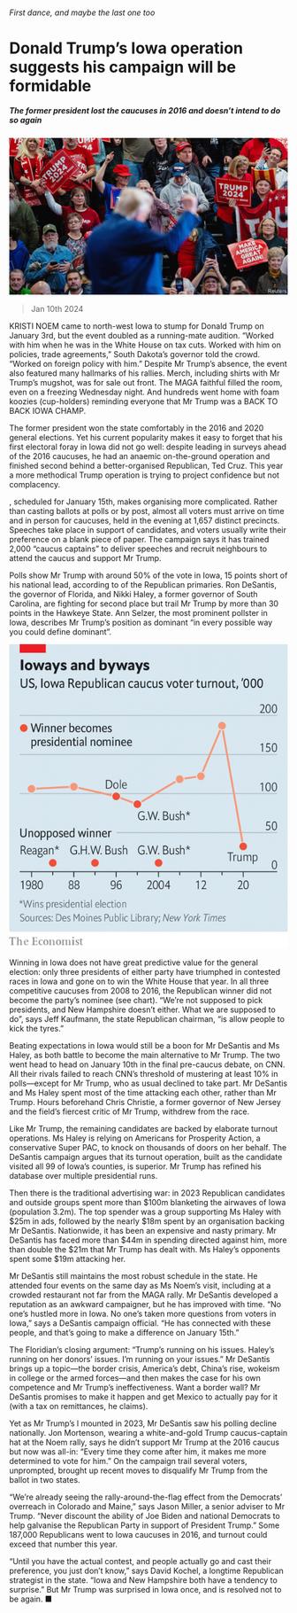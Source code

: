 ###### First dance, and maybe the last one too

# Donald Trump’s Iowa operation suggests his campaign will be formidable 

##### The former president lost the caucuses in 2016 and doesn’t intend to do so again 

![image](images/20240113_USP001.jpg) 

> Jan 10th 2024 

KRISTI NOEM came to north-west Iowa to stump for Donald Trump on January 3rd, but the event doubled as a running-mate audition. “Worked with him when he was in the White House on tax cuts. Worked with him on policies, trade agreements,” South Dakota’s governor told the crowd. “Worked on foreign policy with him.” Despite Mr Trump’s absence, the event also featured many hallmarks of his rallies. Merch, including shirts with Mr Trump’s mugshot, was for sale out front. The MAGA faithful filled the room, even on a freezing Wednesday night. And hundreds went home with foam koozies (cup-holders) reminding everyone that Mr Trump was a BACK TO BACK IOWA CHAMP.

The former president won the state comfortably in the 2016 and 2020 general elections. Yet his current popularity makes it easy to forget that his first electoral foray in Iowa did not go well: despite leading in surveys ahead of the 2016 caucuses, he had an anaemic on-the-ground operation and finished second behind a better-organised Republican, Ted Cruz. This year a more methodical Trump operation is trying to project confidence but not complacency.


, scheduled for January 15th, makes organising more complicated. Rather than casting ballots at polls or by post, almost all voters must arrive on time and in person for caucuses, held in the evening at 1,657 distinct precincts. Speeches take place in support of candidates, and voters usually write their preference on a blank piece of paper. The campaign says it has trained 2,000 “caucus captains” to deliver speeches and recruit neighbours to attend the caucus and support Mr Trump. 

Polls show Mr Trump with around 50% of the vote in Iowa, 15 points short of his national lead, according to  of the Republican primaries. Ron DeSantis, the governor of Florida, and Nikki Haley, a former governor of South Carolina, are fighting for second place but trail Mr Trump by more than 30 points in the Hawkeye State. Ann Selzer, the most prominent pollster in Iowa, describes Mr Trump’s position as dominant “in every possible way you could define dominant”.

![image](images/20240113_USC005.png) 


Winning in Iowa does not have great predictive value for the general election: only three presidents of either party have triumphed in contested races in Iowa and gone on to win the White House that year. In all three competitive caucuses from 2008 to 2016, the Republican winner did not become the party’s nominee (see chart). “We’re not supposed to pick presidents, and New Hampshire doesn’t either. What we are supposed to do”, says Jeff Kaufmann, the state Republican chairman, “is allow people to kick the tyres.” 

Beating expectations in Iowa would still be a boon for Mr DeSantis and Ms Haley, as both battle to become the main alternative to Mr Trump. The two went head to head on January 10th in the final pre-caucus debate, on CNN. All their rivals failed to reach CNN’s threshold of mustering at least 10% in polls—except for Mr Trump, who as usual declined to take part. Mr DeSantis and Ms Haley spent most of the time attacking each other, rather than Mr Trump. Hours beforehand Chris Christie, a former governor of New Jersey and the field’s fiercest critic of Mr Trump, withdrew from the race.

Like Mr Trump, the remaining candidates are backed by elaborate turnout operations. Ms Haley is relying on Americans for Prosperity Action, a conservative Super PAC, to knock on thousands of doors on her behalf. The DeSantis campaign argues that its turnout operation, built as the candidate visited all 99 of Iowa’s counties, is superior. Mr Trump has refined his database over multiple presidential runs.

Then there is the traditional advertising war: in 2023 Republican candidates and outside groups spent more than $100m blanketing the airwaves of Iowa (population 3.2m). The top spender was a group supporting Ms Haley with $25m in ads, followed by the nearly $18m spent by an organisation backing Mr DeSantis. Nationwide, it has been an expensive and nasty primary. Mr DeSantis has faced more than $44m in spending directed against him, more than double the $21m that Mr Trump has dealt with. Ms Haley’s opponents spent some $19m attacking her.

Mr DeSantis still maintains the most robust schedule in the state. He attended four events on the same day as Ms Noem’s visit, including at a crowded restaurant not far from the MAGA rally. Mr DeSantis developed a reputation as an awkward campaigner, but he has improved with time. “No one’s hustled more in Iowa. No one’s taken more questions from voters in Iowa,” says a DeSantis campaign official. “He has connected with these people, and that’s going to make a difference on January 15th.”

The Floridian’s closing argument: “Trump’s running on his issues. Haley’s running on her donors’ issues. I’m running on your issues.” Mr DeSantis brings up a topic—the border crisis, America’s debt, China’s rise, wokeism in college or the armed forces—and then makes the case for his own competence and Mr Trump’s ineffectiveness. Want a border wall? Mr DeSantis promises to make it happen and get Mexico to actually pay for it (with a tax on remittances, he claims).

Yet as Mr Trump’s l mounted in 2023, Mr DeSantis saw his polling decline nationally. Jon Mortenson, wearing a white-and-gold Trump caucus-captain hat at the Noem rally, says he didn’t support Mr Trump at the 2016 caucus but now was all-in: “Every time they come after him, it makes me more determined to vote for him.” On the campaign trail several voters, unprompted, brought up recent moves to disqualify Mr Trump from the ballot in two states.

“We’re already seeing the rally-around-the-flag effect from the Democrats’ overreach in Colorado and Maine,” says Jason Miller, a senior adviser to Mr Trump. “Never discount the ability of Joe Biden and national Democrats to help galvanise the Republican Party in support of President Trump.” Some 187,000 Republicans went to Iowa caucuses in 2016, and turnout could exceed that number this year. 

“Until you have the actual contest, and people actually go and cast their preference, you just don’t know,” says David Kochel, a longtime Republican strategist in the state. “Iowa and New Hampshire both have a tendency to surprise.” But Mr Trump was surprised in Iowa once, and is resolved not to be again. ■


